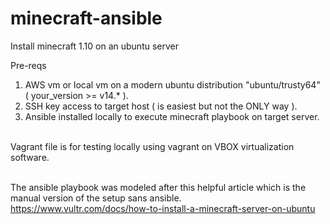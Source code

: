 # minecraft-ansible
Install minecraft 1.10 on an ubuntu server

Pre-reqs<br>
1.  AWS vm or local vm on a modern ubuntu distribution "ubuntu/trusty64" ( your_version >= v14.* ).<br>
2.  SSH key access to target host ( is easiest but not the ONLY way ).<br>
3.  Ansible installed locally to execute minecraft playbook on target server.<br><br>

Vagrant file is for testing locally using vagrant on VBOX virtualization software.<br><br>

The ansible playbook was modeled after this helpful article which is the manual version of the setup sans ansible.<br> https://www.vultr.com/docs/how-to-install-a-minecraft-server-on-ubuntu
